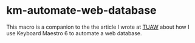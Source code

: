 km-automate-web-database
========================

This macro is a companion to the the article I wrote at [TUAW] about how I use  Keyboard Maestro 6 to automate a web database.




[TUAW]: http://www.tuaw.com/2013/07/18/using-keyboard-maestro-6-to-automate-a-web-database/
